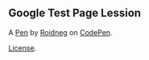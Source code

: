 Google Test Page Lession
------------------------


A [Pen](https://codepen.io/roidneg/pen/wvWwVaa) by [Roidneg](https://codepen.io/roidneg) on [CodePen](https://codepen.io).

[License](https://codepen.io/roidneg/pen/wvWwVaa/license).